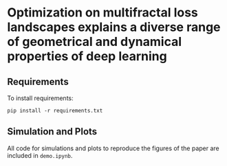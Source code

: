 # Optimization on multifractal loss landscapes explains a diverse range of geometrical and dynamical properties of deep learning

## Requirements

To install requirements:

```setup
pip install -r requirements.txt
```

## Simulation and Plots

All code for simulations and plots to reproduce the figures of the paper are included in `demo.ipynb`.